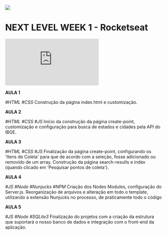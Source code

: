 ![](https://raphael-gc.github.io/ecoleta/public/assets/logo.svg)
# NEXT LEVEL WEEK 1 - Rocketseat

![GITHUB PAGES](https://raphael-gc.github.io/ecoleta/src/views/index.html)

**AULA 1**

*#HTML #CSS*
Construção da página index.html e customização.

**AULA 2** 

*#HTML #CSS #JS*
Início da construção da página create-point, customização e configuração para busca de estados e cidades pela API do IBGE.

**AULA 3** 

*#HTML #CSS #JS*
Finalização da página create-point, configurando os 'Itens de Coleta' para que de acordo com a seleção, fosse adicionado ou removido de um array. Construção da página search-results e index (quando clicado em 'Pesquisar pontos de coleta').

**AULA 4** 

*#JS #Node #Nunjucks #NPM*
Criação dos Nodes Modules, configuração do Server.js. Reorganização de arquivos e  alteração em todo o template,  utilizando a extensão Nunjucks no processo, de praticamente todo o código

**AULA 5** 

*#JS #Node #SQLite3*
Finalização do projetos com a criação da estrutura que suportará o nosso banco de dados e integração com o front-end da aplicação.
